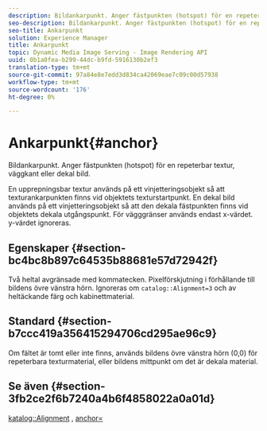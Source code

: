 ```yaml
---
description: Bildankarpunkt. Anger fästpunkten (hotspot) för en repeterbar textur, väggkant eller dekal bild.
seo-description: Bildankarpunkt. Anger fästpunkten (hotspot) för en repeterbar textur, väggkant eller dekal bild.
seo-title: Ankarpunkt
solution: Experience Manager
title: Ankarpunkt
topic: Dynamic Media Image Serving - Image Rendering API
uuid: 0b1a0fea-b299-44dc-b9fd-5916130b2ef3
translation-type: tm+mt
source-git-commit: 97a84e8e7edd3d834ca42069eae7c09c00d57938
workflow-type: tm+mt
source-wordcount: '176'
ht-degree: 0%

---
```



# Ankarpunkt{#anchor}

Bildankarpunkt. Anger fästpunkten (hotspot) för en repeterbar textur, väggkant eller dekal bild.

En upprepningsbar textur används på ett vinjetteringsobjekt så att texturankarpunkten finns vid objektets texturstartpunkt. En dekal bild används på ett vinjetteringsobjekt så att den dekala fästpunkten finns vid objektets dekala utgångspunkt. För vägggränser används endast x-värdet. y-värdet ignoreras.

## Egenskaper {#section-bc4bc8b897c64535b88681e57d72942f}

Två heltal avgränsade med kommatecken. Pixelförskjutning i förhållande till bildens övre vänstra hörn. Ignoreras om `catalog::Alignment=3` och av heltäckande färg och kabinettmaterial.

## Standard {#section-b7ccc419a356415294706cd295ae96c9}

Om fältet är tomt eller inte finns, används bildens övre vänstra hörn (0,0) för repeterbara texturmaterial, eller bildens mittpunkt om det är dekala material.

## Se även {#section-3fb2ce2f6b7240a4b6f4858022a0a01d}

[katalog::Alignment](../../../../../ir-api/material-cat/image-rendering-api-ref/c-ir-material-catalog/c-ir-material-data-reference/r-ir-alignment.md#reference-e52152e8dc244d0aa13b40c615d0f399) ,  [anchor=](../../../../../ir-api/http-protocol/image-rendering-api-ref/c-ir-http-protocol-ref/c-ir-http-protocol-command-reference/r-ir-http-anchor.md#reference-d53923d785c9442997dc7f2199524c26)
